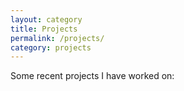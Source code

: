 ```yaml
---
layout: category
title: Projects
permalink: /projects/
category: projects
---
```


Some recent projects I have worked on: